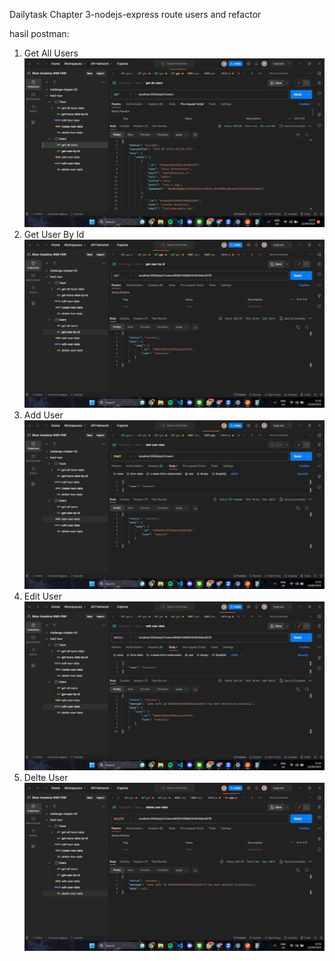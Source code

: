 Dailytask Chapter 3-nodejs-express route users and refactor

hasil postman:

1. Get All Users
   ![Alt text](/images/get-users.jpg)
2. Get User By Id
   ![Alt text](/images/get-user-by-id.jpg)
3. Add User
   ![Alt text](/images/add-user.jpg)
4. Edit User
   ![Alt text](/images/edit-user.jpg)
5. Delte User
   ![Alt text](/images/delete-user.jpg)
